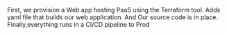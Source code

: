 First, we provision a Web app hosting PaaS using the Terraform tool.
Adds yaml file that builds our web application.
And Our source code is in place.
Finally,everything runs in a CI/CD pipeline to Prod
